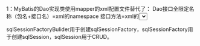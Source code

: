 1：MyBatis的Dao实现类使用mapper的xml配置文件替代了：
    Dao接口全限定名称（包名+接口名）=xml的namespace
    接口方法=xml的<select><update>等的ID

sqlSessionFactoryBulider用于创建sqlSessionFactory，sqlSessionFactory用于创建sqlSession，sqlSession用于CRUD。